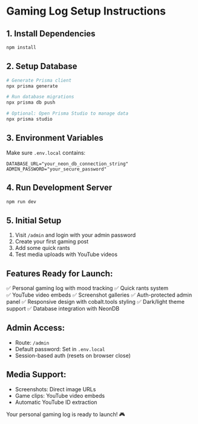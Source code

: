 # Gaming Log Setup Instructions

## 1. Install Dependencies
```bash
npm install
```

## 2. Setup Database
```bash
# Generate Prisma client
npx prisma generate

# Run database migrations
npx prisma db push

# Optional: Open Prisma Studio to manage data
npx prisma studio
```

## 3. Environment Variables
Make sure `.env.local` contains:
```
DATABASE_URL="your_neon_db_connection_string"
ADMIN_PASSWORD="your_secure_password"
```

## 4. Run Development Server
```bash
npm run dev
```

## 5. Initial Setup
1. Visit `/admin` and login with your admin password
2. Create your first gaming post
3. Add some quick rants
4. Test media uploads with YouTube videos

## Features Ready for Launch:
✅ Personal gaming log with mood tracking
✅ Quick rants system  
✅ YouTube video embeds
✅ Screenshot galleries
✅ Auth-protected admin panel
✅ Responsive design with cobalt.tools styling
✅ Dark/light theme support
✅ Database integration with NeonDB

## Admin Access:
- Route: `/admin`
- Default password: Set in `.env.local`
- Session-based auth (resets on browser close)

## Media Support:
- Screenshots: Direct image URLs
- Game clips: YouTube video embeds
- Automatic YouTube ID extraction

Your personal gaming log is ready to launch! 🎮